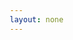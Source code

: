 ```yaml
---
layout: none
---
```

<!DOCTYPE html>
<html lang="en">
<head>
    <meta charset="UTF-8">
    <meta name="viewport" content="width=device-width, initial-scale=1.0">
    <title>Conception.dev - Coming Soon</title>
    <style>
        * {
            margin: 0;
            padding: 0;
            box-sizing: border-box;
        }

        body {
            font-family: -apple-system, BlinkMacSystemFont, 'SF Mono', Monaco, 'Cascadia Code', 'Roboto Mono', Consolas, 'Courier New', monospace;
            background: #0d1117;
            color: #c9d1d9;
            min-height: 100vh;
            display: flex;
            align-items: center;
            justify-content: center;
            line-height: 1.6;
        }

        .container {
            max-width: 600px;
            padding: 2rem;
            text-align: center;
        }

        .logo {
            display: flex;
            align-items: center;
            justify-content: center;
            gap: 1rem;
            margin-bottom: 3rem;
        }

        .logo-symbol {
            width: 48px;
            height: 48px;
            background: #fff;
            color: #000;
            border-radius: 8px;
            display: flex;
            align-items: center;
            justify-content: center;
            font-size: 1.5rem;
            font-weight: 600;
        }

        .logo-text {
            font-size: 2.5rem;
            font-weight: 300;
            letter-spacing: -0.02em;
        }

        .tagline {
            font-size: 1.5rem;
            color: #fff;
            margin-bottom: 2rem;
            font-weight: 400;
        }

        .description {
            font-size: 1rem;
            color: #8b949e;
            margin-bottom: 3rem;
            max-width: 500px;
            margin-left: auto;
            margin-right: auto;
        }

        .status {
            display: inline-flex;
            align-items: center;
            gap: 0.5rem;
            padding: 0.75rem 1.5rem;
            background: rgba(255, 255, 255, 0.08);
            border: 1px solid rgba(255, 255, 255, 0.15);
            border-radius: 8px;
            font-size: 0.9rem;
            color: #c9d1d9;
            margin-bottom: 3rem;
        }

        .dot {
            width: 8px;
            height: 8px;
            background: #58a6ff;
            border-radius: 50%;
            animation: pulse 2s infinite;
        }

        @keyframes pulse {
            0%, 100% { opacity: 1; }
            50% { opacity: 0.5; }
        }

        .buttons {
            display: flex;
            gap: 1rem;
            justify-content: center;
            flex-wrap: wrap;
        }

        .btn {
            padding: 0.75rem 1.5rem;
            border-radius: 8px;
            text-decoration: none;
            font-size: 0.9rem;
            font-weight: 500;
            transition: all 0.2s;
            display: inline-block;
        }

        .btn-primary {
            background: #238636;
            color: #fff;
        }

        .btn-primary:hover {
            background: #2ea043;
            transform: translateY(-1px);
        }

        .btn-secondary {
            background: transparent;
            color: #58a6ff;
            border: 1px solid #58a6ff;
        }

        .btn-secondary:hover {
            background: rgba(88, 166, 255, 0.1);
            transform: translateY(-1px);
        }

        .contact {
            font-size: 0.9rem;
            color: #666;
        }

        .contact a {
            color: #fff;
            text-decoration: none;
            border-bottom: 1px solid rgba(255, 255, 255, 0.3);
            transition: border-color 0.2s;
        }

        .contact a:hover {
            border-color: #fff;
        }

        @media (max-width: 640px) {
            .container {
                padding: 1rem;
            }
            
            .logo {
                font-size: 2rem;
                margin-bottom: 2rem;
            }
            
            .logo-text {
                font-size: 2rem;
            }
            
            .buttons {
                flex-direction: column;
                align-items: center;
            }
            
            .btn {
                width: 200px;
                text-align: center;
            }
        }
    </style>
</head>
<body>
    <div class="container">
        <div class="logo">
            <div class="logo-symbol">C</div>
            <div class="logo-text">Conception.dev</div>
        </div>
        
        <div class="tagline">
            The missing piece between AI hype and shipping code
        </div>
        
        <div class="description">
            AI coding feels like magic until you try to build something real. We bridge that gap with the interface that makes them actually usable - from drafting crystal clear specs to development with AI agents.
        </div>
        
        <div class="status">
            <div class="dot"></div>
            Site under construction
        </div>
        
        <div class="buttons">
        </div>
    </div>
</body>
</html>
